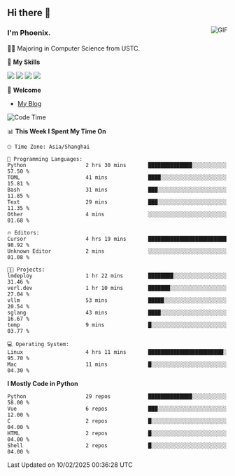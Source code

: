 ## Hi there 👋
<img align="right" alt="GIF" src="https://raw.githubusercontent.com/JoeyBling/JoeyBling/master/pic/pusheencode.gif" />

### I'm Phoenix.

👨‍🎓 Majoring in Computer Science from USTC.

🌟 **My Skills**

![](https://img.shields.io/badge/-Python-3e74a2?style=flat-square&logo=Python&logoColor=fff)
![](https://img.shields.io/badge/-C++-9f62a5?style=flat&logo=cplusplus&logoColor=white)
![](https://img.shields.io/badge/-Linux-185886?style=flat-square&logo=Linux&logoColor=fff)
![](https://img.shields.io/badge/-Rust-ff4136?style=flat-square&logo=Rust&logoColor=fff)

💬 **Welcome**

- [My Blog](https://ysy-phoenix.github.io/)

<!--START_SECTION:waka-->
![Code Time](http://img.shields.io/badge/Code%20Time-1%2C178%20hrs%205%20mins-blue)

📊 **This Week I Spent My Time On** 

```text
🕑︎ Time Zone: Asia/Shanghai

💬 Programming Languages: 
Python                   2 hrs 30 mins       ██████████████░░░░░░░░░░░   57.50 % 
TOML                     41 mins             ████░░░░░░░░░░░░░░░░░░░░░   15.81 % 
Bash                     31 mins             ███░░░░░░░░░░░░░░░░░░░░░░   11.85 % 
Text                     29 mins             ███░░░░░░░░░░░░░░░░░░░░░░   11.35 % 
Other                    4 mins              ░░░░░░░░░░░░░░░░░░░░░░░░░   01.68 % 

🔥 Editors: 
Cursor                   4 hrs 19 mins       █████████████████████████   98.92 % 
Unknown Editor           2 mins              ░░░░░░░░░░░░░░░░░░░░░░░░░   01.08 % 

🐱‍💻 Projects: 
lmdeploy                 1 hr 22 mins        ████████░░░░░░░░░░░░░░░░░   31.46 % 
verl.dev                 1 hr 10 mins        ███████░░░░░░░░░░░░░░░░░░   27.04 % 
vllm                     53 mins             █████░░░░░░░░░░░░░░░░░░░░   20.54 % 
sglang                   43 mins             ████░░░░░░░░░░░░░░░░░░░░░   16.67 % 
temp                     9 mins              █░░░░░░░░░░░░░░░░░░░░░░░░   03.77 % 

💻 Operating System: 
Linux                    4 hrs 11 mins       ████████████████████████░   95.70 % 
Mac                      11 mins             █░░░░░░░░░░░░░░░░░░░░░░░░   04.30 % 
```

**I Mostly Code in Python** 

```text
Python                   29 repos            ██████████████░░░░░░░░░░░   58.00 % 
Vue                      6 repos             ███░░░░░░░░░░░░░░░░░░░░░░   12.00 % 
C                        2 repos             █░░░░░░░░░░░░░░░░░░░░░░░░   04.00 % 
HTML                     2 repos             █░░░░░░░░░░░░░░░░░░░░░░░░   04.00 % 
Shell                    2 repos             █░░░░░░░░░░░░░░░░░░░░░░░░   04.00 % 
```




 Last Updated on 10/02/2025 00:36:28 UTC
<!--END_SECTION:waka-->

<!--
**ysy-phoenix/ysy-phoenix** is a ✨ _special_ ✨ repository because its `README.md` (this file) appears on your GitHub profile.

Here are some ideas to get you started:

- 🔭 I’m currently working on ...
- 🌱 I’m currently learning ...
- 👯 I’m looking to collaborate on ...
- 🤔 I’m looking for help with ...
- 💬 Ask me about ...
- 📫 How to reach me: ...
- 😄 Pronouns: ...
- ⚡ Fun fact: ...
-->
